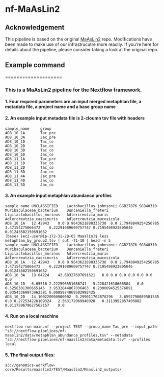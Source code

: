 # nf-MaAsLin2

## Acknowledgement

This pipeline is based on the original [MaAsLin2](https://github.com/biobakery/Maaslin2) repo. Modifications have been made to make use of our infrastrucutre more readily. If you're here for details about the pipeline, please consider taking a look at the original repo.

<!--And a heatmap produced by [Hclust2](https://github.com/SegataLab/hclust2) on the MetaPhlAn2 abundance profiles.-->

## Example command
====================

### This is a MaAsLin2 pipeline for the Nextflow framework.

#### 1. Four required parameters are an input merged metaphlan file, a metadata file, a project name and a base group name

#### 2. An example input metadata file is 2-cloumn tsv file with headers
```{bash}
sample_name     group
AD8_10_1A       Tac_pre
AD8_10_3A       Jax_pre
AD8_10_1D       Tac_co
AD8_10_2D       Tac_co
AD8_10_3D       Tac_co
AD8_10_5D       Jax_co
AD8_11_1A       Tac_pre
AD8_11_1D       Tac_co
AD8_11_2D       Tac_co
AD8_11_3D       Jax_co
AD8_11_4A       Jax_pre
AD8_11_4D       Jax_co
AD8_11_5D       Jax_co
```

#### 3. An example input metaphlan abundance profiles 
```{bash}
sample_name	UNCLASSIFIED	Lactobacillus_johnsonii	GGB27876_SGB40310	Muribaculaceae_bacterium	Duncaniella_freteri	Ligilactobacillus_murinus	Adlercreutzia_muris	Adlercreutzia_caecimuris	Adlercreutzia_mucosicola
AD8_10_1A	12.42943	0.0	0.9643621890335738	0.0	2.7948849254256785	3.47154275066472	0.22291089609757747	0.7195498923805046	0.01243502150691652
(base) [ec2-user@ip-172-31-28-65 Maaslin]$ less  metaphlan_by_group2.tsv | cut -f1-10 | head -n 5
sample_name	UNCLASSIFIED	Lactobacillus_johnsonii	GGB27876_SGB40310	Muribaculaceae_bacterium	Duncaniella_freteri	Ligilactobacillus_murinus	Adlercreutzia_muris	Adlercreutzia_caecimuris	Adlercreutzia_mucosicola
AD8_10_1A	12.42943	0.0	0.9643621890335738	0.0	2.7948849254256785	3.47154275066472	0.22291089609757747	0.7195498923805046	0.01243502150691652
AD8_10_3A	19.04224	42.68327697691621	0.0	0.0	0.0	0.0	0.0	0.0	0.0
AD8_10_1D	6.65516	2.222596551686741	5.228421618666584	0.0	0.5258301300665145	3.9532844867036463	0.2390094525376891	0.03543369973962381	0.0005974069502992425
AD8_10_2D	14.100220000000002	9.299011762878296	3.6592790089581535	0.0	0.272534226109324	2.563172069940028	0.3113952857405082	0.011759679627562157	0.0
```

#### 4. Run on a local machine
```{bash}
nextflow run main.nf --project TEST --group_name Tac_pre --input_path "s3://nextflow-pipelines/nf-maaslin2/data/metaphlan_abundance_profiles.tsv" --metadata "s3://nextflow-pipelines/nf-maaslin2/data/metadata.tsv" --profiles local
```

<!--
#### 4. An example batch job
```{bash}
aws batch submit-job \
  --job-name nf-maaslin2 \
  --job-queue priority-maf-pipelines \
  --job-definition nextflow-production \
  --container-overrides command="FischbachLab/nf-maaslin2 \
"--project", "TEST", \
"--profiles", "awsbatch", \
"--group_name", "Tac_pre", \
"--input_path", "s3://nextflow-pipelines/nf-maaslin2/data/metaphlan_abundance_profiles.tsv", \
"--metadata", "s3://nextflow-pipelines/nf-maaslin2/data/metadata.tsv", \
"--output_path", "s3://genomics-workflow-core/Results/maaslin2" "
```
-->

#### 5. The final output files:
```{bash}
s3://genomics-workflow-core/Results/maaslin2/TEST/Maaslin2/Maaslin2_outputs/
```


<!--img src="assets/images/" width="900" height="300" /-->

